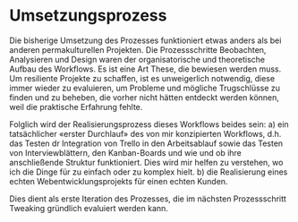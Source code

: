 # Umsetzungsprozess

Die bisherige Umsetzung des Prozesses funktioniert etwas anders als bei anderen permakulturellen Projekten. Die Prozessschritte Beobachten, Analysieren und Design waren der organisatorische und theoretische Aufbau des Workflows. Es ist eine Art These, die bewiesen werden muss. Um resiliente Projekte zu schaffen, ist es unweigerlich notwendig, diese immer wieder zu evaluieren, um Probleme und mögliche Trugschlüsse zu finden und zu beheben, die vorher nicht hätten entdeckt werden können, weil die praktische Erfahrung fehlte.

Folglich wird der Realisierungsprozess dieses Workflows beides sein:
a) ein tatsächlicher «erster Durchlauf» des von mir konzipierten Workflows, d.h. das Testen dr Integration von Trello in den Arbeitsablauf sowie das Testen von Interviewblättern, den Kanban-Boards und wie und ob ihre anschließende Struktur funktioniert. Dies wird mir helfen zu verstehen, wo ich die Dinge für zu einfach oder zu komplex hielt.
b) die Realisierung eines echten Webentwicklungsprojekts für einen echten Kunden.

Dies dient als erste Iteration des Prozesses, die im nächsten Prozessschritt Tweaking gründlich evaluiert werden kann.
